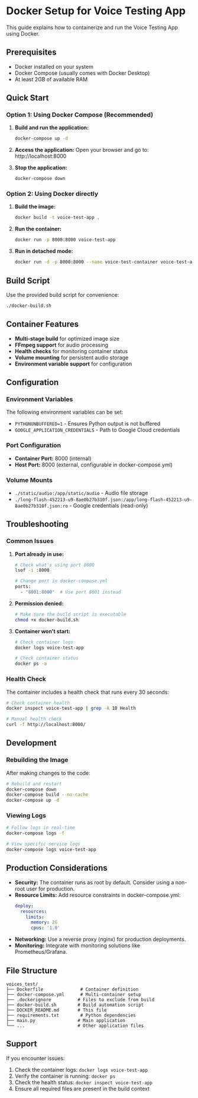 # Docker Setup for Voice Testing App

This guide explains how to containerize and run the Voice Testing App using Docker.

## Prerequisites

- Docker installed on your system
- Docker Compose (usually comes with Docker Desktop)
- At least 2GB of available RAM

## Quick Start

### Option 1: Using Docker Compose (Recommended)

1. **Build and run the application:**
   ```bash
   docker-compose up -d
   ```

2. **Access the application:**
   Open your browser and go to: http://localhost:8000

3. **Stop the application:**
   ```bash
   docker-compose down
   ```

### Option 2: Using Docker directly

1. **Build the image:**
   ```bash
   docker build -t voice-test-app .
   ```

2. **Run the container:**
   ```bash
   docker run -p 8000:8000 voice-test-app
   ```

3. **Run in detached mode:**
   ```bash
   docker run -d -p 8000:8000 --name voice-test-container voice-test-app
   ```

## Build Script

Use the provided build script for convenience:

```bash
./docker-build.sh
```

## Container Features

- **Multi-stage build** for optimized image size
- **FFmpeg support** for audio processing
- **Health checks** for monitoring container status
- **Volume mounting** for persistent audio storage
- **Environment variable support** for configuration

## Configuration

### Environment Variables

The following environment variables can be set:

- `PYTHONUNBUFFERED=1` - Ensures Python output is not buffered
- `GOOGLE_APPLICATION_CREDENTIALS` - Path to Google Cloud credentials

### Port Configuration

- **Container Port:** 8000 (internal)
- **Host Port:** 8000 (external, configurable in docker-compose.yml)

### Volume Mounts

- `./static/audio:/app/static/audio` - Audio file storage
- `./long-flash-452213-u9-8ae0b27b310f.json:/app/long-flash-452213-u9-8ae0b27b310f.json:ro` - Google credentials (read-only)

## Troubleshooting

### Common Issues

1. **Port already in use:**
   ```bash
   # Check what's using port 8000
   lsof -i :8000
   
   # Change port in docker-compose.yml
   ports:
     - "8001:8000"  # Use port 8001 instead
   ```

2. **Permission denied:**
   ```bash
   # Make sure the build script is executable
   chmod +x docker-build.sh
   ```

3. **Container won't start:**
   ```bash
   # Check container logs
   docker logs voice-test-app
   
   # Check container status
   docker ps -a
   ```

### Health Check

The container includes a health check that runs every 30 seconds:

```bash
# Check container health
docker inspect voice-test-app | grep -A 10 Health

# Manual health check
curl -f http://localhost:8000/
```

## Development

### Rebuilding the Image

After making changes to the code:

```bash
# Rebuild and restart
docker-compose down
docker-compose build --no-cache
docker-compose up -d
```

### Viewing Logs

```bash
# Follow logs in real-time
docker-compose logs -f

# View specific service logs
docker-compose logs voice-test-app
```

## Production Considerations

- **Security:** The container runs as root by default. Consider using a non-root user for production.
- **Resource Limits:** Add resource constraints in docker-compose.yml:
  ```yaml
  deploy:
    resources:
      limits:
        memory: 2G
        cpus: '1.0'
  ```
- **Networking:** Use a reverse proxy (nginx) for production deployments.
- **Monitoring:** Integrate with monitoring solutions like Prometheus/Grafana.

## File Structure

```
voices_test/
├── Dockerfile              # Container definition
├── docker-compose.yml      # Multi-container setup
├── .dockerignore          # Files to exclude from build
├── docker-build.sh        # Build automation script
├── DOCKER_README.md       # This file
├── requirements.txt        # Python dependencies
├── main.py                # Main application
└── ...                    # Other application files
```

## Support

If you encounter issues:

1. Check the container logs: `docker logs voice-test-app`
2. Verify the container is running: `docker ps`
3. Check the health status: `docker inspect voice-test-app`
4. Ensure all required files are present in the build context
